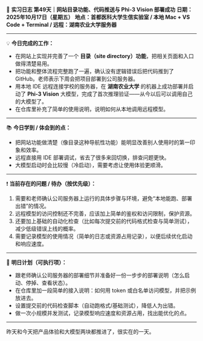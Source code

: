 🧬 **实习日志 第49天｜网站目录功能、代码推送与 Phi-3 Vision 部署成功**
**日期：2025年10月17日（星期五）**
**地点：首都医科大学生信实验室 / 本地 Mac + VS Code + Terminal / 远程：湖南农业大学服务器**

---

💡 **今日完成的工作：**

* 在网站上实现并完善了一个 **目录（site directory）功能**，把相关页面和入口做得清楚易用。
* 把功能和整体流程完整跑了一遍，确认没有逻辑错误后把代码推到了 GitHub。老师表示下周会把项目部署到公司服务器。
* 用本地 IDE 远程连接学校的服务器，在 **湖南农业大学** 的机器上成功部署并启动了 **Phi-3 Vision** 大模型，完成了首次推理验证——从今以后可以调用自己的大模型了。
* 在仓库里补充了简单的使用说明，说明如何从本地调用远程模型。

---

📚 **今日学到 / 体会到的点：**

* 把网站功能做清楚（像目录这种导航性功能）能明显改善别人使用时的第一印象和效率。
* 远程直接用 IDE 部署调试，省去了很多来回切换，排查问题更快。
* 大模型启动时会比较慢（冷启动），需要考虑让使用体验更顺滑。

---

❗ **当前存在的问题 / 待办（按优先级）：**

1. 需要和老师确认公司服务器上运行的具体步骤与环境，避免“本地能跑、部署出错”的情况。
2. 远程模型的访问控制还不完善，应该加上简单的鉴权和访问限制，保护资源。
3. 还要加上基础的自动化检查（比如每次提交前的代码格式检查与简单测试），减少低级错误上线的概率。
4. 需要记录模型的使用情况（简单的日志或资源占用记录），以便后续优化启动和响应速度。

---

🎯 **明日计划（可执行项）：**

* 跟老师确认公司服务器的部署细节并准备好一份一步步的部署说明（怎么启动、停掉、查看状态）。
* 在仓库里加一段简单的接入说明：如何用 token 或白名单访问模型，并把示例放进去。
* 设置提交前的代码检查脚本（自动跑格式/基础测试），降低人为出错。
* 做一次小规模并发测试，记录模型响应速度和资源占用，找出能优化的点。

---

昨天和今天把产品体验和大模型两块都推进了，很实在的一天。
